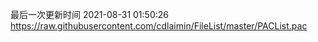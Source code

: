 最后一次更新时间 2021-08-31 01:50:26
https://raw.githubusercontent.com/cdlaimin/FileList/master/PACList.pac

